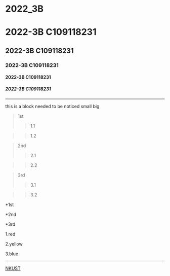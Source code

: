 # 2022_3B

# 2022-3B C109118231
## 2022-3B C109118231
### 2022-3B C109118231
#### 2022-3B C109118231
##### 2022-3B C109118231
---
this is a block needed to be noticed small
big

>1st
>>1.1

>>1.2

>2nd
>>2.1

>>2.2

>3rd
>>3.1

>>3.2

*1st

*2nd

*3rd

1.red

2.yellow

3.blue

---

[NKUST](https://www.nkust.edu.tw/)
